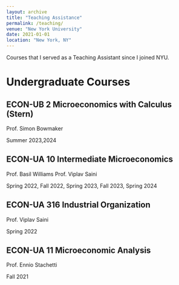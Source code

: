 ```yaml
---
layout: archive
title: "Teaching Assistance"
permalink: /teaching/
venue: "New York University"
date: 2021-01-01
location: "New York, NY"
---
```


Courses that I served as a Teaching Assistant since I joined NYU.

# Undergraduate Courses

## ECON-UB 2 Microeconomics with Calculus (Stern)
Prof. Simon Bowmaker 

Summer 2023,2024

## ECON-UA 10 Intermediate Microeconomics
Prof. Basil Williams
Prof. Viplav Saini

Spring 2022, Fall 2022, Spring 2023, Fall 2023, Spring 2024

## ECON-UA 316 Industrial Organization
Prof. Viplav Saini

Spring 2022

## ECON-UA 11 Microeconomic Analysis
Prof. Ennio Stachetti

Fall 2021

